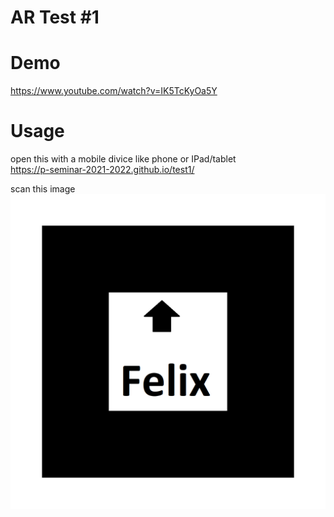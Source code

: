 # AR Test #1

# Demo
https://www.youtube.com/watch?v=IK5TcKyOa5Y

# Usage
open this with a mobile divice like phone or IPad/tablet <br>
https://p-seminar-2021-2022.github.io/test1/

scan this image
![Marker](https://github.com/P-Seminar-2021-2022/test1/blob/main/pattern-Felix.png)


